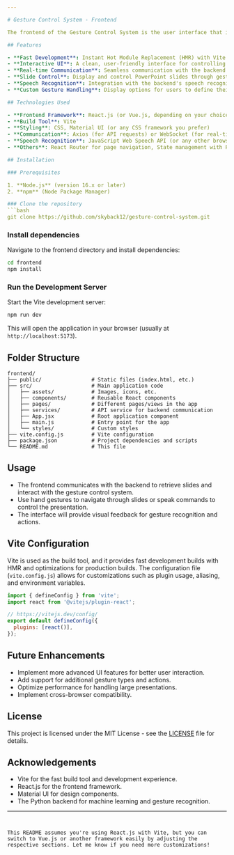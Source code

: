 ```yaml
---

# Gesture Control System - Frontend

The frontend of the Gesture Control System is the user interface that interacts with the backend and allows users to control presentations using gestures and voice commands. This project is built with **Vite** for a fast, optimized development experience.

## Features

- **Fast Development**: Instant Hot Module Replacement (HMR) with Vite for a smooth development experience.
- **Interactive UI**: A clean, user-friendly interface for controlling presentations.
- **Real-time Communication**: Seamless communication with the backend using RESTful APIs or WebSockets.
- **Slide Control**: Display and control PowerPoint slides through gestures and voice.
- **Speech Recognition**: Integration with the backend's speech recognition system to control slides.
- **Custom Gesture Handling**: Display options for users to define their gestures for interaction.

## Technologies Used

- **Frontend Framework**: React.js (or Vue.js, depending on your choice)
- **Build Tool**: Vite
- **Styling**: CSS, Material UI (or any CSS framework you prefer)
- **Communication**: Axios (for API requests) or WebSocket (for real-time communication)
- **Speech Recognition**: JavaScript Web Speech API (or any other browser-based speech library)
- **Others**: React Router for page navigation, State management with Redux (optional)

## Installation

### Prerequisites

1. **Node.js** (version 16.x or later)
2. **npm** (Node Package Manager)

### Clone the repository
```bash
git clone https://github.com/skyback12/gesture-control-system.git
```

### Install dependencies
Navigate to the frontend directory and install dependencies:
```bash
cd frontend
npm install
```

### Run the Development Server
Start the Vite development server:
```bash
npm run dev
```
This will open the application in your browser (usually at `http://localhost:5173`).

## Folder Structure

```
frontend/
├── public/                # Static files (index.html, etc.)
├── src/                   # Main application code
│   ├── assets/            # Images, icons, etc.
│   ├── components/        # Reusable React components
│   ├── pages/             # Different pages/views in the app
│   ├── services/          # API service for backend communication
│   ├── App.jsx            # Root application component
│   ├── main.js            # Entry point for the app
│   └── styles/            # Custom styles
├── vite.config.js         # Vite configuration
├── package.json           # Project dependencies and scripts
└── README.md              # This file
```

## Usage

- The frontend communicates with the backend to retrieve slides and interact with the gesture control system.
- Use hand gestures to navigate through slides or speak commands to control the presentation.
- The interface will provide visual feedback for gesture recognition and actions.

## Vite Configuration

Vite is used as the build tool, and it provides fast development builds with HMR and optimizations for production builds. The configuration file (`vite.config.js`) allows for customizations such as plugin usage, aliasing, and environment variables.

```js
import { defineConfig } from 'vite';
import react from '@vitejs/plugin-react';

// https://vitejs.dev/config/
export default defineConfig({
  plugins: [react()],
});
```

## Future Enhancements

- Implement more advanced UI features for better user interaction.
- Add support for additional gesture types and actions.
- Optimize performance for handling large presentations.
- Implement cross-browser compatibility.

## License

This project is licensed under the MIT License - see the [LICENSE](LICENSE) file for details.

## Acknowledgements

- Vite for the fast build tool and development experience.
- React.js for the frontend framework.
- Material UI for design components.
- The Python backend for machine learning and gesture recognition.

---
```


This README assumes you're using React.js with Vite, but you can switch to Vue.js or another framework easily by adjusting the respective sections. Let me know if you need more customizations!
